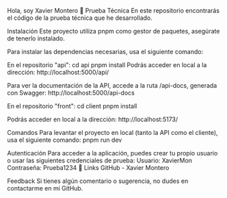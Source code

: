 Hola, soy Xavier Montero 👋
Prueba Técnica
En este repositorio encontrarás el código de la prueba técnica que he desarrollado.

Instalación
Este proyecto utiliza pnpm como gestor de paquetes, asegúrate de tenerlo instalado.

Para instalar las dependencias necesarias, usa el siguiente comando:

En el repositorio "api":
  cd api
  pnpm install
Podrás acceder en local a la dirección:
  http://localhost:5000/api/

Para ver la documentación de la API, accede a la ruta /api-docs, generada con Swagger:
  http://localhost:5000/api-docs

En el repositorio "front":
  cd client
  pnpm install

Podrás acceder en local a la dirección:
  http://localhost:5173/

Comandos
Para levantar el proyecto en local (tanto la API como el cliente), usa el siguiente comando:
pnpm run dev

Autenticación
Para acceder a la aplicación, puedes crear tu propio usuario o usar las siguientes credenciales de prueba:
  Usuario: XavierMon
  Contraseña: Prueba1234
🔗 Links
GitHub - Xavier Montero

Feedback
Si tienes algún comentario o sugerencia, no dudes en contactarme en mi GitHub.